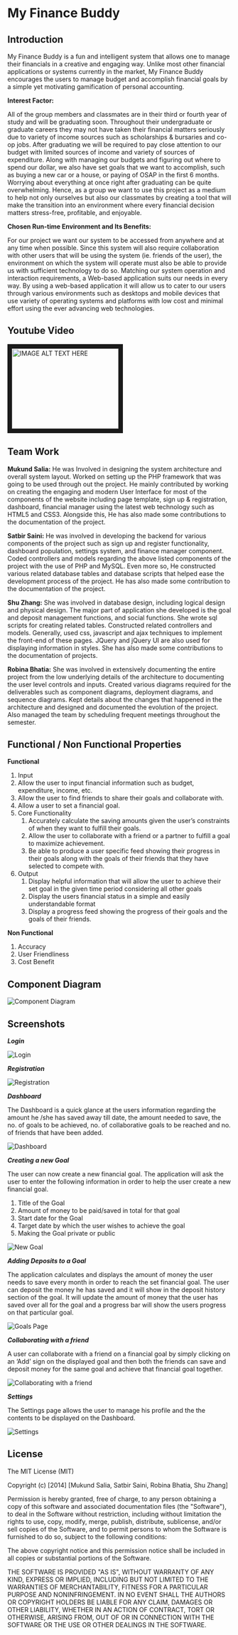 My Finance Buddy
============

Introduction
-------
My Finance Buddy is a fun and intelligent system that allows one to manage their financials in a creative and engaging way. Unlike most other financial applications or systems currently in the market, My Finance Buddy encourages the users to manage budget and accomplish financial goals by a simple yet motivating gamification of personal accounting.

**Interest Factor:**

All of the group members and classmates are in their third or fourth year of study and will be graduating soon. Throughout their undergraduate or graduate careers they may not have taken their financial matters seriously due to variety of income sources such as scholarships & bursaries and co-op jobs. After graduating we will be required to pay close attention to our budget with limited sources of income and variety of sources of expenditure. Along with managing our budgets and figuring out where to spend our dollar, we also have set goals that we want to accomplish, such as buying a new car or a house, or paying of OSAP in the first 6 months. Worrying about everything at once right after graduating can be quite overwhelming. Hence, as a group we want to use this project as a medium to help not only ourselves but also our classmates by creating a tool that will make the transition into an environment where every financial decision matters stress-free, profitable, and enjoyable.

**Chosen Run-time Environment and Its Benefits:**

For our project we want our system to be accessed from anywhere and at any time when possible. Since this system will also require collaboration with other users that will be using the system (ie. friends of the user), the environment on which the system will operate must also be able to provide us with sufficient technology to do so. Matching our system operation and interaction requirements, a Web-based application suits our needs in every way. By using a web-based application it will allow us to cater to our users through various environments such as desktops and mobile devices that use variety of operating systems and platforms with low cost and minimal effort using the ever advancing web technologies.


Youtube Video
-------
<a href="http://www.youtube.com/watch?feature=player_embedded&v=5yjiufpo9tY
" target="_blank"><img src="http://img.youtube.com/vi/5yjiufpo9tY/0.jpg" 
alt="IMAGE ALT TEXT HERE" width="240" height="180" border="10" /></a>

Team Work
-------
**Mukund Salia:**
He was Involved in designing the system architecture and overall system layout. Worked on setting up the PHP framework that was going to be used through out the project. He mainly contributed by working on creating the engaging and modern User Interface for most of the components of the website including page template, sign up & registration, dashboard, financial manager using the latest web technology such as HTML5 and CSS3. Alongside this, He has also made some contributions to the documentation of the project.

**Satbir Saini:**
He was involved in developing the backend for various components of the project such as sign up and register functionality, dashboard population, settings system, and finance manager component. Coded controllers and models regarding the above listed components of the project with the use of PHP and MySQL. Even more so, He constructed various related database tables and database scripts that helped ease the development process of the project. He has also made some contribution to the documentation of the project.

**Shu Zhang:**
She was involved in database design, including logical design and physical design. The major part of application she developed is the goal and deposit management functions, and social functions. She wrote sql scripts for creating related tables. Constructed related controllers and models. Generally, used css, javascript and ajax techniques to implement the front-end of these pages. JQuery and jQuery UI are also used for displaying information in styles. She has also made some contributions to the documentation of projects.

**Robina Bhatia:**
She was involved in extensively documenting the entire project from the low underlying details of the architecture to documenting the user level controls and inputs. Created various diagrams required for the deliverables such as component diagrams, deployment diagrams, and sequence diagrams. Kept details about the changes that happened in the architecture and designed and documented the evolution of the project. Also managed the team by scheduling frequent meetings throughout the semester.

Functional / Non Functional Properties
-------
**Functional**

1. Input   
  1. Allow the user to input financial information such as budget, expenditure, income, etc. 
  2. Allow the user to find friends to share their goals and collaborate with.
  3. Allow a user to set a financial goal.
2. Core Functionality
   1. Accurately calculate the saving amounts given the user’s constraints of when they want to fulfill their goals.
   2. Allow the user to collaborate with a friend or a partner to fulfill a goal to maximize achievement.
   3. Be able to produce a user specific feed showing their progress in their goals along with the goals of their friends that they have selected to compete with.
3. Output
   1.  Display helpful information that will allow the user to achieve their set goal in the given time period considering all other goals
   2. Display the users financial status in a simple and easily understandable format
   3. Display a progress feed showing the progress of their goals and the goals of their friends.

**Non Functional**

1. Accuracy
2. User Friendliness
3. Cost Benefit

Component Diagram
-------

![Component Diagram](/screenshots/diagram2.png?raw=true "Component Diagram")

Screenshots
-------

***Login***

![Login](/screenshots/login.png?raw=true "Login")

***Registration***

![Registration](/screenshots/register.png?raw=true "Registration")

***Dashboard***

The Dashboard is a quick glance at the users information regarding the amount he /she has saved away till date, the amount needed to save, the no. of goals to be achieved, no. of collaborative goals to be reached and no. of friends that have been added. 

![Dashboard](/screenshots/dashboard.png?raw=true "Dashboard")

***Creating a new Goal***

The user can now create a new financial goal. The application will ask the user to enter the following information in order to help the user create a new financial goal.
   1. Title of the Goal
   2. Amount of money to be paid/saved in total for that goal
   3. Start date for the Goal
   4. Target date by which the user wishes to achieve the goal
   5. Making the Goal private or public
  
![New Goal](/screenshots/new-goal.png?raw=true "New Goal")

  
***Adding Deposits to a Goal***

The application calculates and displays the amount of money the user needs to save every month in order to reach the set financial goal. The user can deposit the money he has saved and it will show in the deposit history section of the goal. It will update the amount of money that the user has saved over all for the goal and a progress bar will show the users progress on that particular goal.


![Goals Page](/screenshots/goals-page.png?raw=true "Goals Page")

***Collaborating with a friend***

A user can collaborate with a friend on a financial goal by simply clicking on an ‘Add’ sign on the displayed goal and then both the friends can save and deposit money for the same goal and achieve that financial goal together.

![Collaborating with a friend](/screenshots/collab-friends-goals.png?raw=true "Collaborating with a friend")

***Settings***

The Settings page allows the user to manage his profile and the the contents to be displayed on the Dashboard. 

![Settings](/screenshots/settings.png?raw=true "Settingsg")

License
-------
The MIT License (MIT)

Copyright (c) [2014] [Mukund Salia, Satbir Saini, Robina Bhatia, Shu Zhang]

Permission is hereby granted, free of charge, to any person obtaining a copy
of this software and associated documentation files (the "Software"), to deal
in the Software without restriction, including without limitation the rights
to use, copy, modify, merge, publish, distribute, sublicense, and/or sell
copies of the Software, and to permit persons to whom the Software is
furnished to do so, subject to the following conditions:

The above copyright notice and this permission notice shall be included in all
copies or substantial portions of the Software.

THE SOFTWARE IS PROVIDED "AS IS", WITHOUT WARRANTY OF ANY KIND, EXPRESS OR
IMPLIED, INCLUDING BUT NOT LIMITED TO THE WARRANTIES OF MERCHANTABILITY,
FITNESS FOR A PARTICULAR PURPOSE AND NONINFRINGEMENT. IN NO EVENT SHALL THE
AUTHORS OR COPYRIGHT HOLDERS BE LIABLE FOR ANY CLAIM, DAMAGES OR OTHER
LIABILITY, WHETHER IN AN ACTION OF CONTRACT, TORT OR OTHERWISE, ARISING FROM,
OUT OF OR IN CONNECTION WITH THE SOFTWARE OR THE USE OR OTHER DEALINGS IN THE
SOFTWARE.

